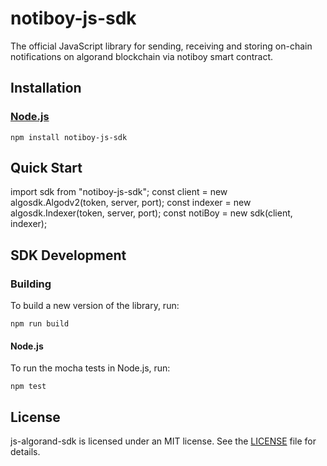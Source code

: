 # notiboy-js-sdk
 The official JavaScript library for sending, receiving and storing on-chain notifications on algorand blockchain via notiboy smart contract.

## Installation
### [Node.js](https://nodejs.org/en/download/)

```
npm install notiboy-js-sdk
```
## Quick Start

import sdk from "notiboy-js-sdk";
const client = new algosdk.Algodv2(token, server, port);
const indexer = new algosdk.Indexer(token, server, port);
const notiBoy = new sdk(client, indexer);

## SDK Development
### Building

To build a new version of the library, run:

```
npm run build
```

#### Node.js

To run the mocha tests in Node.js, run:

```
npm test
```
## License

js-algorand-sdk is licensed under an MIT license. See the [LICENSE](https://github.com/Notiboy-Project/notiboy-js-sdk/blob/main/LICENSE) file for details.